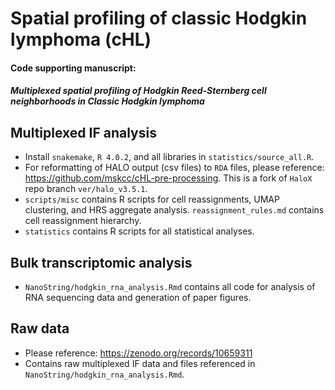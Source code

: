 # Spatial profiling of classic Hodgkin lymphoma (cHL)

#### Code supporting manuscript:
#### *Multiplexed spatial profiling of Hodgkin Reed-Sternberg cell neighborhoods in Classic Hodgkin lymphoma*

## Multiplexed IF analysis

- Install `snakemake`, `R 4.0.2`, and all libraries in `statistics/source_all.R`.
- For reformatting of HALO output (csv files) to `RDA` files, please reference: https://github.com/mskcc/cHL-pre-processing. This is a fork of `HaloX` repo branch `ver/halo_v3.5.1`.
- `scripts/misc` contains R scripts for cell reassignments, UMAP clustering, and HRS aggregate analysis. `reassignment_rules.md` contains cell reassignment hierarchy. 
- `statistics` contains R scripts for all statistical analyses.

## Bulk transcriptomic analysis

- `NanoString/hodgkin_rna_analysis.Rmd` contains all code for analysis of RNA sequencing data and generation of paper figures. 

## Raw data

- Please reference: https://zenodo.org/records/10659311
- Contains raw multiplexed IF data and files referenced in `NanoString/hodgkin_rna_analysis.Rmd`.
